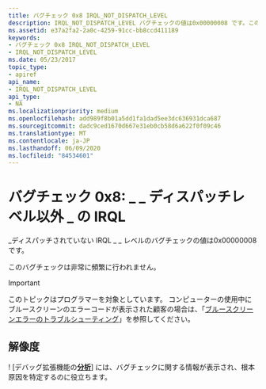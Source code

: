 ```yaml
---
title: バグチェック 0x8 IRQL_NOT_DISPATCH_LEVEL
description: IRQL_NOT_DISPATCH_LEVEL バグチェックの値は0x00000008 です。このバグチェックは非常に頻繁に行われません。
ms.assetid: e37a2fa2-2a0c-4259-91cc-bb8ccd411189
keywords:
- バグチェック 0x8 IRQL_NOT_DISPATCH_LEVEL
- IRQL_NOT_DISPATCH_LEVEL
ms.date: 05/23/2017
topic_type:
- apiref
api_name:
- IRQL_NOT_DISPATCH_LEVEL
api_type:
- NA
ms.localizationpriority: medium
ms.openlocfilehash: add989f8b01a5dd1fa1dad5ee3dc636931dca687
ms.sourcegitcommit: dadc9ced1670d667e31eb0cb58d6a622f0f09c46
ms.translationtype: MT
ms.contentlocale: ja-JP
ms.lasthandoff: 06/09/2020
ms.locfileid: "84534601"
---
```

# <a name="bug-check-0x8-irql_not_dispatch_level"></a>バグチェック 0x8: \_ \_ ディスパッチレベル以外 \_ の IRQL


\_ディスパッチされていない IRQL \_ \_ レベルのバグチェックの値は0x00000008 です。

このバグチェックは非常に頻繁に行われません。

> [!IMPORTANT]
> このトピックはプログラマーを対象としています。 コンピューターの使用中にブルースクリーンのエラーコードが表示された顧客の場合は、「[ブルースクリーンエラーのトラブルシューティング](https://www.windows.com/stopcode)」を参照してください。


## <a name="resolution"></a>解像度
! [デバッグ拡張機能の[**分析**](-analyze.md)] には、バグチェックに関する情報が表示され、根本原因を特定するのに役立ちます。


 

 





